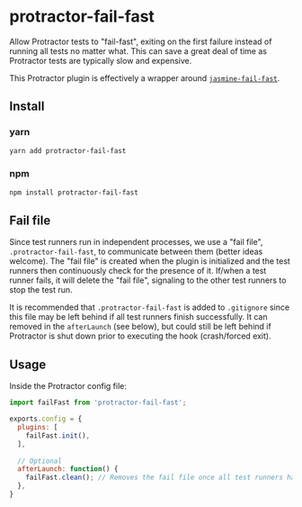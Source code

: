 # protractor-fail-fast

Allow Protractor tests to "fail-fast", exiting on the first failure instead of running all tests no matter what. This can save a great deal of time as Protractor tests are typically slow and expensive.

This Protractor plugin is effectively a wrapper around [`jasmine-fail-fast`](https://github.com/Updater/jasmine-fail-fast).

## Install
### yarn
```bash
yarn add protractor-fail-fast
```

### npm
```bash
npm install protractor-fail-fast
```

## Fail file
Since test runners run in independent processes, we use a "fail file", `.protractor-fail-fast`,
to communicate between them (better ideas welcome). The "fail file" is created when 
the plugin is initialized and the test runners then continuously check for the presence 
of it. If/when a test runner fails, it will delete the "fail file", signaling to the 
other test runners to stop the test run.

It is recommended that `.protractor-fail-fast` is added to `.gitignore` since this file may be left behind
if all test runners finish successfully. It can removed in the `afterLaunch` (see below), but could still
be left behind if Protractor is shut down prior to executing the hook (crash/forced exit).

## Usage
Inside the Protractor config file:

```javascript
import failFast from 'protractor-fail-fast';

exports.config = {
  plugins: [
    failFast.init(),
  ],
  
  // Optional
  afterLaunch: function() {
    failFast.clean(); // Removes the fail file once all test runners have completed.
  },
}
```

